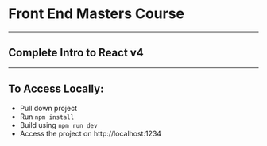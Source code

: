 # Front End Masters Course

<hr>

## Complete Intro to React v4

<hr>

## To Access Locally:
 - Pull down project
 - Run `npm install`
 - Build using `npm run dev`
 - Access the project on http://localhost:1234

